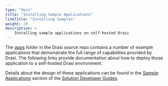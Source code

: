 ```yaml
---
type: "docs"
title: "Installing Sample Applications"
linkTitle: "Installing Samples"
weight: 20
description: >
    Installing sample applications on self-hosted Drasi
---
```


The [apps](https://dev.azure.com/azure-octo/Incubations/_git/ReactiveGraph?version=GBdevelop&path=/apps) folder in the Drasi source repo contains a number of example applications that demonstrate the full range of capabilities provided by Drasi. The following links provide documentation about how to deploy those application to a self-hosted Drasi environment.

Details about the design of these applications can be found in the [Sample Applications](/solution-developer/sample-apps) section of the [Solution Developer Guides](/solution-developer).